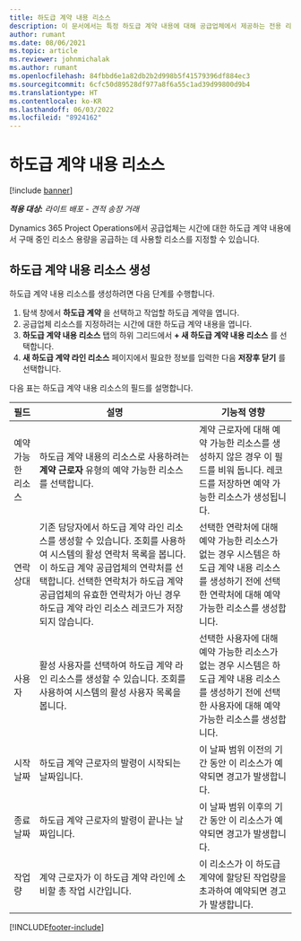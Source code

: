 ```yaml
---
title: 하도급 계약 내용 리소스
description: 이 문서에서는 특정 하도급 계약 내용에 대해 공급업체에서 제공하는 전용 리소스를 지정하는 방법에 대해 설명합니다.
author: rumant
ms.date: 08/06/2021
ms.topic: article
ms.reviewer: johnmichalak
ms.author: rumant
ms.openlocfilehash: 84fbbd6e1a82db2b2d998b5f41579396df884ec3
ms.sourcegitcommit: 6cfc50d89528df977a8f6a55c1ad39d99800d9b4
ms.translationtype: HT
ms.contentlocale: ko-KR
ms.lasthandoff: 06/03/2022
ms.locfileid: "8924162"
---
```

# <a name="subcontract-line-resources"></a>하도급 계약 내용 리소스

[!include [banner](../../includes/dataverse-preview.md)]

_**적용 대상:** 라이트 배포 - 견적 송장 거래_

Dynamics 365 Project Operations에서 공급업체는 시간에 대한 하도급 계약 내용에서 구매 중인 리소스 용량을 공급하는 데 사용할 리소스를 지정할 수 있습니다.

## <a name="create-subcontract-line-resources"></a>하도급 계약 내용 리소스 생성

하도급 계약 내용 리소스를 생성하려면 다음 단계를 수행합니다.

1. 탐색 창에서 **하도급 계약** 을 선택하고 작업할 하도급 계약을 엽니다.
2. 공급업체 리소스를 지정하려는 시간에 대한 하도급 계약 내용을 엽니다.
3. **하도급 계약 내용 리소스** 탭의 하위 그리드에서 **+ 새 하도급 계약 내용 리소스** 를 선택합니다.
4. **새 하도급 계약 라인 리소스** 페이지에서 필요한 정보를 입력한 다음 **저장후 닫기** 를 선택합니다.

다음 표는 하도급 계약 내용 리소스의 필드를 설명합니다.

| 필드 | 설명 | 기능적 영향 |
| ----- | ----------- | ----------------- |
| 예약 가능한 리소스 | 하도급 계약 내용의 리소스로 사용하려는 **계약 근로자** 유형의 예약 가능한 리소스를 선택합니다.| 계약 근로자에 대해 예약 가능한 리소스를 생성하지 않은 경우 이 필드를 비워 둡니다. 레코드를 저장하면 예약 가능한 리소스가 생성됩니다.  |
| 연락 상대 | 기존 담당자에서 하도급 계약 라인 리소스를 생성할 수 있습니다. 조회를 사용하여 시스템의 활성 연락처 목록을 봅니다. 이 하도급 계약 공급업체의 연락처를 선택합니다. 선택한 연락처가 하도급 계약 공급업체의 유효한 연락처가 아닌 경우 하도급 계약 라인 리소스 레코드가 저장되지 않습니다.| 선택한 연락처에 대해 예약 가능한 리소스가 없는 경우 시스템은 하도급 계약 내용 리소스를 생성하기 전에 선택한 연락처에 대해 예약 가능한 리소스를 생성합니다. |
| 사용자 | 활성 사용자를 선택하여 하도급 계약 라인 리소스를 생성할 수 있습니다. 조회를 사용하여 시스템의 활성 사용자 목록을 봅니다.| 선택한 사용자에 대해 예약 가능한 리소스가 없는 경우 시스템은 하도급 계약 내용 리소스를 생성하기 전에 선택한 사용자에 대해 예약 가능한 리소스를 생성합니다. |
| 시작 날짜 | 하도급 계약 근로자의 발령이 시작되는 날짜입니다.| 이 날짜 범위 이전의 기간 동안 이 리소스가 예약되면 경고가 발생합니다. |
| 종료 날짜 | 하도급 계약 근로자의 발령이 끝나는 날짜입니다.| 이 날짜 범위 이후의 기간 동안 이 리소스가 예약되면 경고가 발생합니다. |
| 작업량 | 계약 근로자가 이 하도급 계약 라인에 소비할 총 작업 시간입니다.| 이 리소스가 이 하도급 계약에 할당된 작업량을 초과하여 예약되면 경고가 발생합니다. |


[!INCLUDE[footer-include](../../includes/footer-banner.md)]
